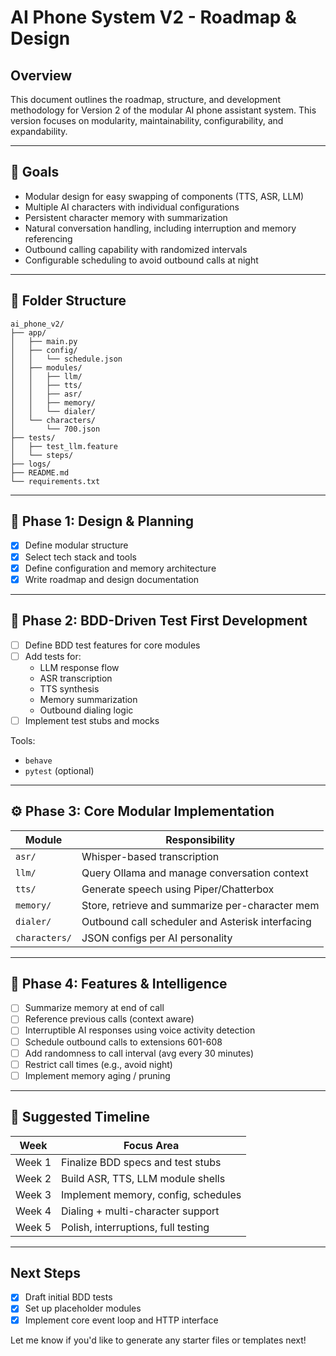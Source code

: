 # AI Phone System V2 - Roadmap & Design

## Overview

This document outlines the roadmap, structure, and development methodology for Version 2 of the modular AI phone assistant system. This version focuses on modularity, maintainability, configurability, and expandability.

---

## 🌊 Goals
- Modular design for easy swapping of components (TTS, ASR, LLM)
- Multiple AI characters with individual configurations
- Persistent character memory with summarization
- Natural conversation handling, including interruption and memory referencing
- Outbound calling capability with randomized intervals
- Configurable scheduling to avoid outbound calls at night

---

## 🌿 Folder Structure
```
ai_phone_v2/
├── app/
│   ├── main.py
│   ├── config/
│   │   └── schedule.json
│   ├── modules/
│   │   ├── llm/
│   │   ├── tts/
│   │   ├── asr/
│   │   ├── memory/
│   │   └── dialer/
│   └── characters/
│       └── 700.json
├── tests/
│   ├── test_llm.feature
│   └── steps/
├── logs/
├── README.md
└── requirements.txt
```

---

## 🌟 Phase 1: Design & Planning
- [x] Define modular structure
- [x] Select tech stack and tools
- [x] Define configuration and memory architecture
- [x] Write roadmap and design documentation

---

## 🥺 Phase 2: BDD-Driven Test First Development
- [ ] Define BDD test features for core modules
- [ ] Add tests for:
  - LLM response flow
  - ASR transcription
  - TTS synthesis
  - Memory summarization
  - Outbound dialing logic
- [ ] Implement test stubs and mocks

Tools:
- `behave`
- `pytest` (optional)

---

## ⚙️ Phase 3: Core Modular Implementation

| Module       | Responsibility                                  |
|--------------|--------------------------------------------------|
| `asr/`       | Whisper-based transcription                     |
| `llm/`       | Query Ollama and manage conversation context    |
| `tts/`       | Generate speech using Piper/Chatterbox          |
| `memory/`    | Store, retrieve and summarize per-character mem |
| `dialer/`    | Outbound call scheduler and Asterisk interfacing|
| `characters/`| JSON configs per AI personality                 |

---

## 🌟 Phase 4: Features & Intelligence
- [ ] Summarize memory at end of call
- [ ] Reference previous calls (context aware)
- [ ] Interruptible AI responses using voice activity detection
- [ ] Schedule outbound calls to extensions 601-608
- [ ] Add randomness to call interval (avg every 30 minutes)
- [ ] Restrict call times (e.g., avoid night)
- [ ] Implement memory aging / pruning

---

## 📆 Suggested Timeline

| Week  | Focus Area                          |
|--------|-------------------------------------|
| Week 1 | Finalize BDD specs and test stubs   |
| Week 2 | Build ASR, TTS, LLM module shells   |
| Week 3 | Implement memory, config, schedules |
| Week 4 | Dialing + multi-character support   |
| Week 5 | Polish, interruptions, full testing |

---

## Next Steps
- [x] Draft initial BDD tests
- [x] Set up placeholder modules
- [x] Implement core event loop and HTTP interface

Let me know if you'd like to generate any starter files or templates next!

